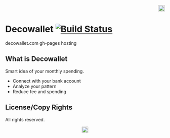 <div align="right">
    <img height='20px' src='https://raw.githubusercontent.com/decowallet/branding/master/logos/decowallet-long.png'/>
</div>

# Decowallet [![Build Status](https://travis-ci.com/amazingandyyy/decowallet.svg?token=C7NJ8bT8vb8dmq7fMDsa&branch=master)](https://travis-ci.com/amazingandyyy/decowallet)

decowallet.com gh-pages hosting

## What is Decowallet

Smart idea of your monthly spending.

- Connect with your bank account
- Analyze your pattern
- Reduce fee and spending


## License/Copy Rights

All rights reserved.

<div align="center">
    <img height='20px' src='https://raw.githubusercontent.com/decowallet/branding/master/logos/decowallet-r-144.png'/>
</div>

